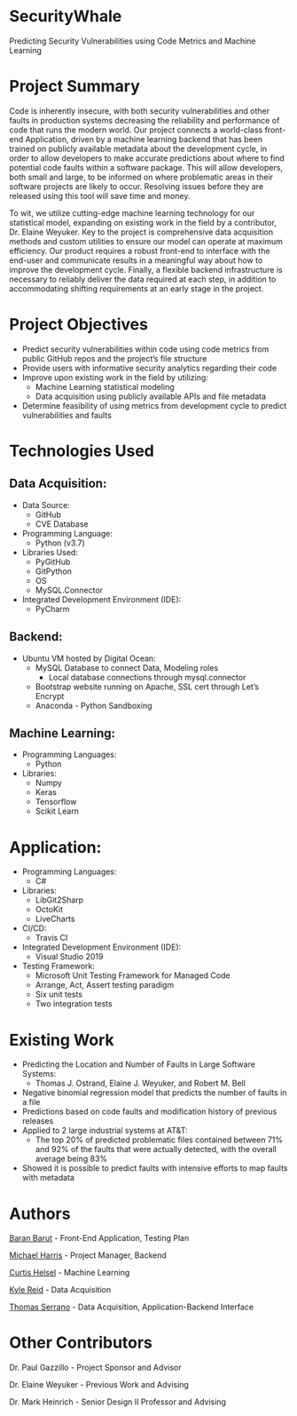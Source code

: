 # SecurityWhale
Predicting Security Vulnerabilities using Code Metrics and Machine Learning

# Project Summary
Code is inherently insecure, with both security vulnerabilities and other faults in production systems decreasing the reliability and performance of code that runs the modern world. Our project connects a world-class front-end Application, driven by a machine learning backend that has been trained on publicly available metadata about the development cycle, in order to allow developers to make accurate predictions about where to find potential code faults within a software package. This will allow developers, both small and large, to be informed on where problematic areas in their software projects are likely to occur. Resolving issues before they are released using this tool will save time and money.

To wit, we utilize cutting-edge machine learning technology for our statistical model, expanding on existing work in the field by a contributor, Dr. Elaine Weyuker. Key to the project is comprehensive data acquisition methods and custom utilities to ensure our model can operate at maximum efficiency. Our product requires a robust front-end to interface with the end-user and communicate results in a meaningful way about how to improve the development cycle. Finally, a flexible backend infrastructure is necessary to reliably deliver the data required at each step, in addition to accommodating shifting requirements at an early stage in the project.

# Project Objectives
* Predict security vulnerabilities within code using code metrics from public GitHub repos and the project’s file structure 
* Provide users with informative security analytics regarding their code
* Improve upon existing work in the field by utilizing:
  * Machine Learning statistical modeling
  * Data acquisition using publicly available APIs and file metadata
* Determine feasibility of using metrics from development cycle to predict vulnerabilities and faults

# Technologies Used
## Data Acquisition:
* Data Source:
  * GitHub
  * CVE Database
* Programming Language:
  * Python (v3.7)
* Libraries Used:
  * PyGitHub
  * GitPython
  * OS
  * MySQL.Connector
* Integrated Development Environment (IDE):
  * PyCharm

## Backend:
* Ubuntu VM hosted by Digital Ocean:
  * MySQL Database to connect Data, Modeling roles
    * Local database connections through mysql.connector
   * Bootstrap website running on Apache, SSL cert through Let’s Encrypt
  * Anaconda - Python Sandboxing

## Machine Learning:
* Programming Languages:
  * Python
* Libraries:
  * Numpy
  * Keras
  * Tensorflow
  * Scikit Learn
  
 # Application:
* Programming Languages:
	* C#
* Libraries:
	* LibGit2Sharp
	* OctoKit
	* LiveCharts
* CI/CD:
	* Travis CI
* Integrated Development Environment (IDE):
  * Visual Studio 2019
* Testing Framework:
  * Microsoft Unit Testing Framework for Managed Code
  * Arrange, Act, Assert testing paradigm
  * Six unit tests
  * Two integration tests

# Existing Work
* Predicting the Location and Number of Faults in Large Software Systems:
  * Thomas J. Ostrand, Elaine J. Weyuker, and Robert M. Bell
* Negative binomial regression model that predicts the number of faults in a file
* Predictions based on code faults and modification history of previous releases
* Applied to 2 large industrial systems at AT&T:
  * The top 20% of predicted problematic files contained between 71% and 92% of the faults that were actually detected, with the overall average being 83%
* Showed it is possible to predict faults with intensive efforts to map faults with metadata

# Authors
[Baran Barut](https://github.com/Bonfire) - Front-End Application, Testing Plan

[Michael Harris](https://github.com/mmph87) - Project Manager, Backend

[Curtis Helsel](https://github.com/curtishelsel) - Machine Learning

[Kyle Reid](https://github.com/kyReid) - Data Acquisition

[Thomas Serrano](https://github.com/TomSerrano) - Data Acquisition, Application-Backend Interface

# Other Contributors
Dr. Paul Gazzillo - Project Sponsor and Advisor

Dr. Elaine Weyuker - Previous Work and Advising

Dr. Mark Heinrich - Senior Design II Professor and Advising
